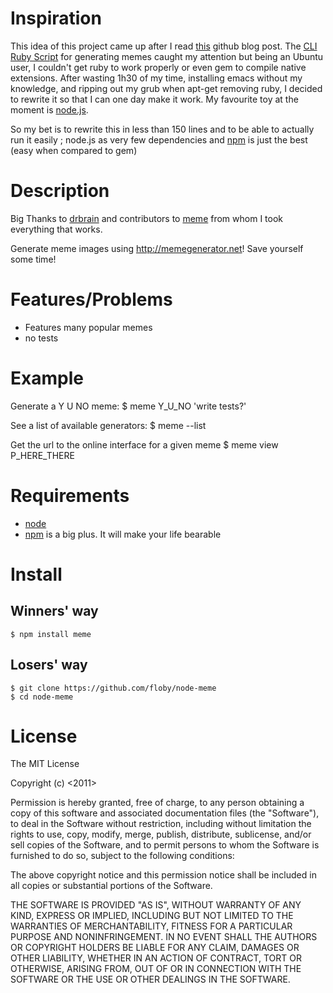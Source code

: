 # Inspiration
This idea of this project came up after I read
[this](https://github.com/blog/818-github-reflog-v1-3-21) github blog post.
The [CLI Ruby Script](https://github.com/drbrain/meme) for generating memes
caught my attention but being an Ubuntu user, I couldn't get ruby to work
properly or even gem to compile native extensions. After wasting 1h30 of
my time, installing emacs without my knowledge, and ripping out my grub
when apt-get removing ruby, I decided to rewrite it so that I can one day
make it work. My favourite toy at the moment is [node.js](http://github.com/joyent/node).

So my bet is to rewrite this in less than 150 lines and to be able to
actually run it easily ; node.js as very few dependencies and 
[npm](http://npmjs.org) is just the best (easy when compared to gem)

# Description
Big Thanks to [drbrain](http://github.com/drbrain) and contributors to
[meme](http://github.com/drbrain/meme) from whom I took everything that
works.

Generate meme images using http://memegenerator.net!  Save yourself some time!

# Features/Problems
* Features many popular memes
* no tests

# Example
Generate a Y U NO meme:
	$ meme Y_U_NO 'write tests?'

See a list of available generators:
	$ meme --list

Get the url to the online interface for a given meme
    $ meme view P_HERE_THERE

# Requirements
* [node](http://nodejs.org)
* [npm](http://npmjs.org) is a big plus. It will make your life bearable

# Install

## Winners' way
	$ npm install meme


## Losers' way
	$ git clone https://github.com/floby/node-meme
	$ cd node-meme

# License
The MIT License

Copyright (c) <2011> <Florent Jaby>

Permission is hereby granted, free of charge, to any person obtaining a copy
of this software and associated documentation files (the "Software"), to deal
in the Software without restriction, including without limitation the rights
to use, copy, modify, merge, publish, distribute, sublicense, and/or sell
copies of the Software, and to permit persons to whom the Software is
furnished to do so, subject to the following conditions:

The above copyright notice and this permission notice shall be included in
all copies or substantial portions of the Software.

THE SOFTWARE IS PROVIDED "AS IS", WITHOUT WARRANTY OF ANY KIND, EXPRESS OR
IMPLIED, INCLUDING BUT NOT LIMITED TO THE WARRANTIES OF MERCHANTABILITY,
FITNESS FOR A PARTICULAR PURPOSE AND NONINFRINGEMENT. IN NO EVENT SHALL THE
AUTHORS OR COPYRIGHT HOLDERS BE LIABLE FOR ANY CLAIM, DAMAGES OR OTHER
LIABILITY, WHETHER IN AN ACTION OF CONTRACT, TORT OR OTHERWISE, ARISING FROM,
OUT OF OR IN CONNECTION WITH THE SOFTWARE OR THE USE OR OTHER DEALINGS IN
THE SOFTWARE.



